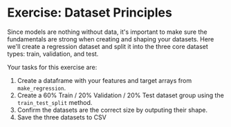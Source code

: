 # Exercise: Dataset Principles

Since models are nothing without data, it's important to make sure the fundamentals are strong when creating and shaping your datasets. Here we'll create a regression dataset and split it into the three core dataset types: train, validation, and test.

Your tasks for this exercise are:
1. Create a dataframe with your features and target arrays from `make_regression`.
2. Create a 60% Train / 20% Validation / 20% Test dataset group using the `train_test_split` method.
3. Confirm the datasets are the correct size by outputing their shape.
4. Save the three datasets to CSV